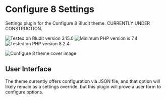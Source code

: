 # Configure 8 Settings

Settings plugin for the Configure 8 Bludit theme. CURRENTLY UNDER CONSTRUCTION.

![Tested on Bludit version 3.15.0](https://img.shields.io/badge/Bludit-3.15.0-42a5f5.svg?style=flat-square "Tested on Bludit version 3.15.0")
![Minimum PHP version is 7.4](https://img.shields.io/badge/PHP_Min-7.4-8892bf.svg?style=flat-square "Minimum PHP version is 7.4")
![Tested on PHP version 8.2.4](https://img.shields.io/badge/PHP_Test-8.2.4-8892bf.svg?style=flat-square "Tested on PHP version 8.2.4")

![Configure 8 theme cover image](https://github.com/ControlledChaos/bs-bludit/raw/main/assets/images/cover.jpg)

## User Interface

The theme currently offers configuration via JSON file, and that option will likely remain as a settings override, but this plugin will prove a user form to configure options.
